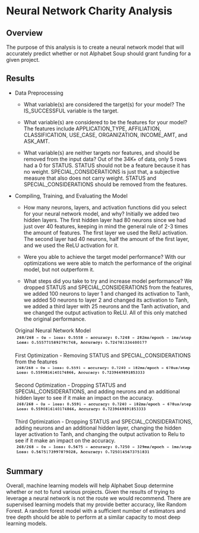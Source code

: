 # Neural Network Charity Analysis

## Overview
The purpose of this analysis is to create a neural network model that will accurately predict whether or not Alphabet Soup should grant funding for a given project.

## Results
* Data Preprocessing
    - What variable(s) are considered the target(s) for your model?
    The IS_SUCCESSFUL variable is the target.

    - What variable(s) are considered to be the features for your model?
    The features include APPLICATION_TYPE, AFFILIATION, CLASSIFICATION, USE_CASE, ORGANIZATION, INCOME_AMT, and ASK_AMT.

    - What variable(s) are neither targets nor features, and should be removed from the input data?
    Out of the 34K+ of data, only 5 rows had a 0 for STATUS. STATUS should not be a feature because it has no weight. SPECIAL_CONSIDERATIONS is just that, a subjective measure that also does not carry weight. STATUS and SPECIAL_CONSIDERATIONS should be removed from the features.

* Compiling, Training, and Evaluating the Model
    - How many neurons, layers, and activation functions did you select for your neural network model, and why?
    Initially we added two hidden layers. The first hidden layer had 80 neurons since we had just over 40 features, keeping in mind the general rule of 2-3 times the amount of features. The first layer we used the RelU activation. The second layer had 40 neurons, half the amount of the first layer, and we used the ReLU activation for it.

    - Were you able to achieve the target model performance?
    With our optimizations we were able to match the performance of the original model, but not outperform it.

    - What steps did you take to try and increase model performance?
    We dropped STATUS and SPECIAL_CONSIDERATIONS from the features, we added 100 neurons to layer 1 and changed its activation to Tanh, we added 50 neurons to layer 2 and changed its activation to Tanh, we added a third layer with 25 neurons and the Tanh activation, and we changed the output activation to ReLU. All of this only matched the original performance.

    Original Neural Network Model
    ![Original Neural Network Model](https://github.com/mjkleineck/Neural_Network_Charity_Analysis/blob/main/Resources/Original.png)

    First Optimization - Removing STATUS and SPECIAL_CONSIDERATIONS from the features
    ![Optimization One](https://github.com/mjkleineck/Neural_Network_Charity_Analysis/blob/main/Resources/Optimization1.png)

    Second Optimization - Dropping STATUS and SPECIAL_CONSIDERATIONS, and adding neurons and an additional hidden layer to see if it make an impact on the accuracy.
    ![Optimization Two](https://github.com/mjkleineck/Neural_Network_Charity_Analysis/blob/main/Resources/Optimization2.png)

    Third Optimization - Dropping STATUS and SPECIAL_CONSIDERATIONS, adding neurons and an additional hidden layer, changing the hidden layer activation to Tanh, and changing the output activation to Relu to see if it make an impact on the accuracy.
    ![Optimization Three](https://github.com/mjkleineck/Neural_Network_Charity_Analysis/blob/main/Resources/Optimization3.png)

## Summary
Overall, machine learning models will help Alphabet Soup determine whether or not to fund various projects. Given the results of trying to leverage a neural network is not the route we would recommend. There are supervised learning models that my provide better accuracy, like Random Forest. A random forest model with a sufficient number of estimators and tree depth should be able to perform at a similar capacity to most deep learning models.
